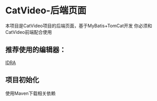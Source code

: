 # CatVideo-后端页面
本项目是CatVideo项目的后端页面，基于MyBatis+TomCat开发
你必须和CatVideo前端配合使用

## 推荐使用的编辑器：
[IDRA](https://www.jetbrains.com/idea/)

## 项目初始化
使用Maven下载相关依赖